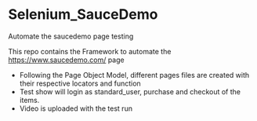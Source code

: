 # Selenium_SauceDemo
Automate the saucedemo page testing

This repo contains the Framework to automate the https://www.saucedemo.com/ page
- Following the Page Object Model, different pages files are created with their respective locators and function
- Test show will login as standard_user, purchase and checkout of the items.
- Video is uploaded with the test run
